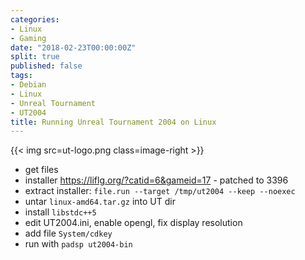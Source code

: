```yaml
---
categories:
- Linux
- Gaming
date: "2018-02-23T00:00:00Z"
split: true
published: false
tags:
- Debian
- Linux
- Unreal Tournament
- UT2004
title: Running Unreal Tournament 2004 on Linux
---
```


{{< img src=ut-logo.png class=image-right >}}

- get files
- installer https://liflg.org/?catid=6&gameid=17 - patched to 3396
- extract installer: `file.run --target /tmp/ut2004 --keep --noexec`
- untar `linux-amd64.tar.gz` into UT dir
- install `libstdc++5`
- edit UT2004.ini, enable opengl, fix display resolution
- add file `System/cdkey`
- run with `padsp ut2004-bin`
